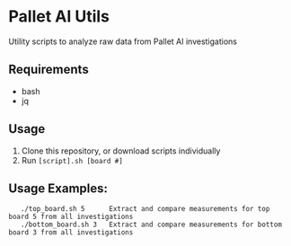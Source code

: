 # Pallet AI Utils
Utility scripts to analyze raw data from Pallet AI investigations

## Requirements
* bash
* jq

## Usage
1. Clone this repository, or download scripts individually
2. Run `[script].sh [board #]`

## Usage Examples:
```
   ./top_board.sh 5      Extract and compare measurements for top board 5 from all investigations
   ./bottom_board.sh 3   Extract and compare measurements for bottom board 3 from all investigations
```
